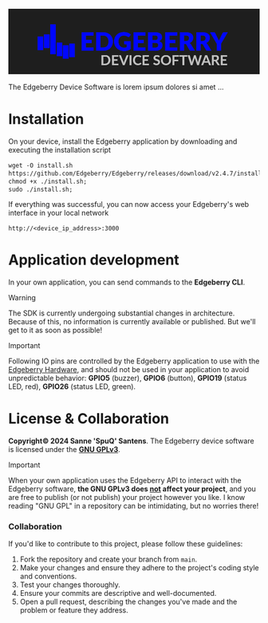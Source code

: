 ![Edgeberry logo](assets/Edgeberry_banner.png)

The Edgeberry Device Software is lorem ipsum dolores si amet ...

# Installation
On your device, install the Edgeberry application by downloading and executing the installation script
```
wget -O install.sh https://github.com/Edgeberry/Edgeberry/releases/download/v2.4.7/install.sh;
chmod +x ./install.sh;
sudo ./install.sh;
```
If everything was successful, you can now access your Edgeberry's web interface in your local network
```
http://<device_ip_address>:3000
```

# Application development
In your own application, you can send commands to the **Edgeberry CLI**.

> [!WARNING]
> The SDK is currently undergoing substantial changes in architecture. Because of this, no information is currently available or published. But we'll get to it as soon as possible!

> [!IMPORTANT]  
> Following IO pins are controlled by the Edgeberry application to use with the [Edgeberry Hardware](https://github.com/SpuQ/EdgeBerry?tab=readme-ov-file#edgeberry-hardware), and should not be used in your application to avoid unpredictable behavior: **GPIO5** (buzzer), **GPIO6** (button), **GPIO19** (status LED, red), **GPIO26** (status LED, green).

# License & Collaboration
**Copyright© 2024 Sanne 'SpuQ' Santens**. The Edgeberry device software is licensed under the **[GNU GPLv3](LICENSE.txt)**.

>[!IMPORTANT]
>When your own application uses the Edgeberry API to interact with the Edgeberry software, **the GNU GPLv3 does <ins>not</ins> affect your project**, and you are free to publish (or not publish) your project however you like. I know reading "GNU GPL" in a repository can be intimidating, but no worries there!

### Collaboration

If you'd like to contribute to this project, please follow these guidelines:
1. Fork the repository and create your branch from `main`.
2. Make your changes and ensure they adhere to the project's coding style and conventions.
3. Test your changes thoroughly.
4. Ensure your commits are descriptive and well-documented.
5. Open a pull request, describing the changes you've made and the problem or feature they address.